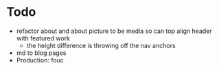 # Todo
- refactor about and about picture to be media so can top align header with featured work
  - the height difference is throwing off the nav anchors
- md to blog pages
- Production: fouc
